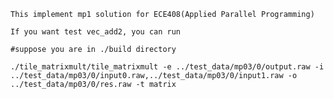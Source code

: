     This implement mp1 solution for ECE408(Applied Parallel Programming)
    
    If you want test vec_add2, you can run
    
    #suppose you are in ./build directory

    ./tile_matrixmult/tile_matrixmult -e ../test_data/mp03/0/output.raw -i ../test_data/mp03/0/input0.raw,../test_data/mp03/0/input1.raw -o ../test_data/mp03/0/res.raw -t matrix